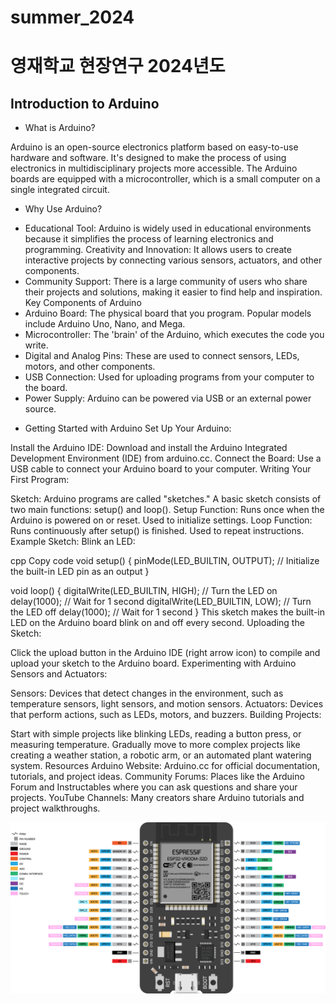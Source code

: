 # summer_2024

# 영재학교 현장연구 2024년도

## Introduction to Arduino
+ What is Arduino?

Arduino is an open-source electronics platform based on easy-to-use hardware and software. It's designed to make the process of using electronics in multidisciplinary projects more accessible. The Arduino boards are equipped with a microcontroller, which is a small computer on a single integrated circuit.

+ Why Use Arduino?
- Educational Tool: Arduino is widely used in educational environments because it simplifies the process of learning electronics and programming.
Creativity and Innovation: It allows users to create interactive projects by connecting various sensors, actuators, and other components.
- Community Support: There is a large community of users who share their projects and solutions, making it easier to find help and inspiration.
Key Components of Arduino
- Arduino Board: The physical board that you program. Popular models include Arduino Uno, Nano, and Mega.
- Microcontroller: The 'brain' of the Arduino, which executes the code you write.
- Digital and Analog Pins: These are used to connect sensors, LEDs, motors, and other components.
- USB Connection: Used for uploading programs from your computer to the board.
- Power Supply: Arduino can be powered via USB or an external power source.

+ Getting Started with Arduino
Set Up Your Arduino:

Install the Arduino IDE: Download and install the Arduino Integrated Development Environment (IDE) from arduino.cc.
Connect the Board: Use a USB cable to connect your Arduino board to your computer.
Writing Your First Program:

Sketch: Arduino programs are called "sketches." A basic sketch consists of two main functions: setup() and loop().
Setup Function: Runs once when the Arduino is powered on or reset. Used to initialize settings.
Loop Function: Runs continuously after setup() is finished. Used to repeat instructions.
Example Sketch: Blink an LED:

cpp
Copy code
void setup() {
  pinMode(LED_BUILTIN, OUTPUT); // Initialize the built-in LED pin as an output
}

void loop() {
  digitalWrite(LED_BUILTIN, HIGH); // Turn the LED on
  delay(1000); // Wait for 1 second
  digitalWrite(LED_BUILTIN, LOW); // Turn the LED off
  delay(1000); // Wait for 1 second
}
This sketch makes the built-in LED on the Arduino board blink on and off every second.
Uploading the Sketch:

Click the upload button in the Arduino IDE (right arrow icon) to compile and upload your sketch to the Arduino board.
Experimenting with Arduino
Sensors and Actuators:

Sensors: Devices that detect changes in the environment, such as temperature sensors, light sensors, and motion sensors.
Actuators: Devices that perform actions, such as LEDs, motors, and buzzers.
Building Projects:

Start with simple projects like blinking LEDs, reading a button press, or measuring temperature.
Gradually move to more complex projects like creating a weather station, a robotic arm, or an automated plant watering system.
Resources
Arduino Website: Arduino.cc for official documentation, tutorials, and project ideas.
Community Forums: Places like the Arduino Forum and Instructables where you can ask questions and share your projects.
YouTube Channels: Many creators share Arduino tutorials and project walkthroughs.

![alt text](https://raw.githubusercontent.com/AchimPieters/esp32-homekit-camera/master/Images/ESP32-30PIN-DEVBOARD.png)

